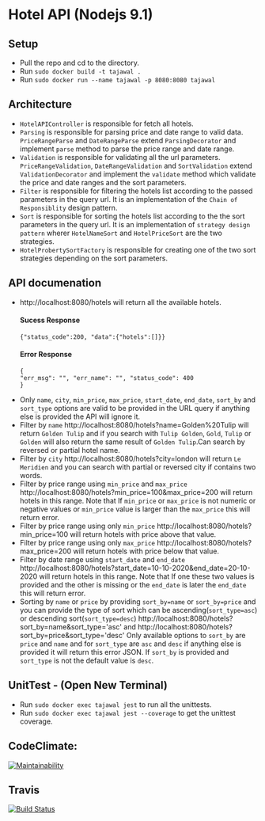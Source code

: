 # Hotel API (Nodejs 9.1)

## Setup
  - Pull the repo and cd to the directory.
  - Run `sudo docker build -t tajawal .`
  - Run `sudo docker run --name tajawal -p 8080:8080 tajawal`

## Architecture
  - `HotelAPIController` is responsible for fetch all hotels.
  - `Parsing` is responsible for parsing price and date range to valid data. `PriceRangeParse` and `DateRangeParse` extend `ParsingDecorator` and implement `parse` method to parse the price range and date range.
  - `Validation` is responsible for validating all the url parameters. `PriceRangeValidation`, `DateRangeValidation` and `SortValidation` extend `ValidationDecorator` and implement the `validate` method which validate the price and date ranges and the sort parameters.
  - `Filter` is responsible for filtering the hotels list according to the passed parameters in the query url. It is an implementation of the `Chain of Responsiblity` design pattern.
  - `Sort` is responsible for sorting the hotels list according to the the sort parameters in the query url. It is an implementation of `strategy design pattern` wherer `HotelNameSort` and `HotelPriceSort` are the two strategies.
  - `HotelProbertySortFactory` is responsible for creating one of the two sort strategies depending on the sort parameters.

## API documenation
 - http://localhost:8080/hotels will return all the available hotels.
    #### Sucess Response
    ```
    {"status_code":200, "data":{"hotels":[]}}
    ```
    #### Error Response
    ```
    {
    "err_msg": "", "err_name": "", "status_code": 400
    }
    ```
 - Only `name`, `city`, `min_price`, `max_price`, `start_date`, `end_date`, `sort_by` and `sort_type` options are valid to be provided in the URL query if anything else is provided the API will ignore it.
 - Filter by `name` http://localhost:8080/hotels?name=Golden%20Tulip will return `Golden Tulip` and if you search with `Tulip Golden`, `Gold`, `Tulip` or `Golden` will also return the same result of `Golden Tulip`.Can search by reversed or partial hotel name.
 - Filter by `city` http://localhost:8080/hotels?city=london will return `Le Meridien` and you can search with partial or reversed city if contains two words.
 - Filter by price range using `min_price` and `max_price` http://localhost:8080/hotels?min_price=100&max_price=200 will return hotels in this range. Note that If `min_price` or `max_price` is not numeric or negative values or `min_price` value is larger than the `max_price` this will return error.
 - Filter by price range using only `min_price` http://localhost:8080/hotels?min_price=100 will return hotels with price above that value.
 - Filter by price range using only `max_price` http://localhost:8080/hotels?max_price=200 will return hotels with price below that value.
 - Filter by date range using `start_date` and `end_date` http://localhost:8080/hotels?start_date=10-10-2020&end_date=20-10-2020 will return hotels in this range. Note that If one these two values is provided and the other is missing or the `end_date` is later the `end_date` this will return error.
 - Sorting by `name` or `price` by providing `sort_by=name` or `sort_by=price` and you can provide the type of sort which can be ascending(`sort_type=asc`) or descending sort(`sort_type=desc`)   http://localhost:8080/hotels?sort_by=name&sort_type='asc' and  http://localhost:8080/hotels?sort_by=price&sort_type='desc'
Only available options to `sort_by` are `price` and `name` and for `sort_type` are `asc` and `desc` if anything else is provided it will return this error JSON. If `sort_by` is provided and `sort_type` is not the default value is `desc`.

## UnitTest - (Open New Terminal)
 - Run `sudo docker exec tajawal jest` to run all the unittests.
 - Run `sudo docker exec tajawal jest --coverage` to get the unittest coverage.

## CodeClimate:
 [![Maintainability](https://api.codeclimate.com/v1/badges/71e70cef44de36422b0a/maintainability)](https://codeclimate.com/github/HaithamKhedrSalem/Hotel-API/maintainability)

## Travis
 [![Build Status](https://travis-ci.org/HaithamKhedrSalem/Hotel-API.svg?branch=master)](https://travis-ci.org/HaithamKhedrSalem/Hotel-API)